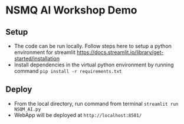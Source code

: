 # NSMQ AI Workshop Demo

## Setup
- The code can be run locally. Follow steps here to setup a python environment for streamlit https://docs.streamlit.io/library/get-started/installation
- Install dependencies in the virtual python environment by running command `pip install -r requirements.txt`

## Deploy
- From the local directory, run command from terminal `streamlit run NSQM_AI.py`
- WebApp will be deployed at `http://localhost:8501/`
